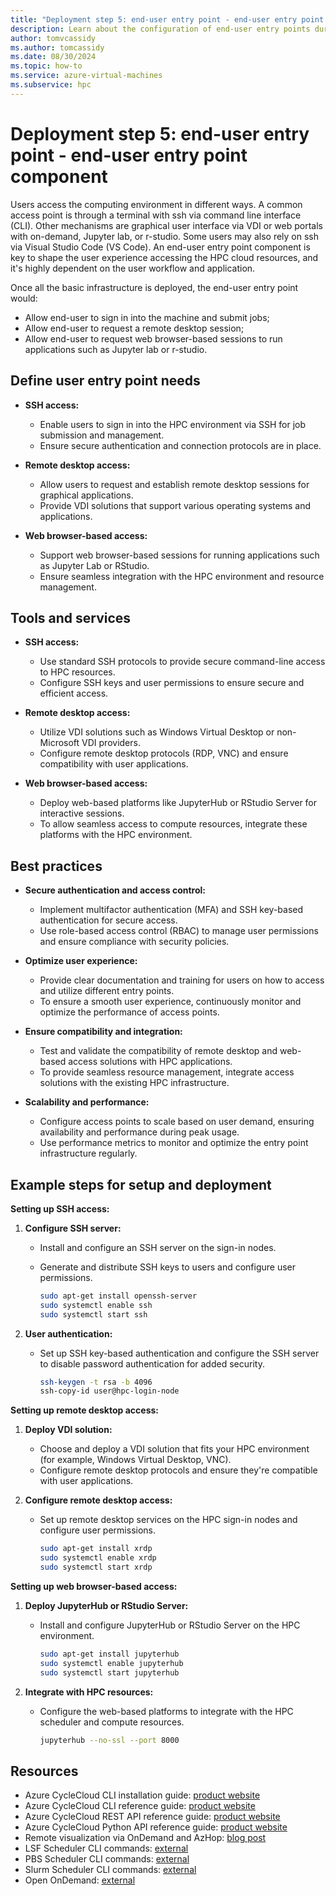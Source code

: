 ```yaml
---
title: "Deployment step 5: end-user entry point - end-user entry point component"
description: Learn about the configuration of end-user entry points during migration deployment step five.
author: tomvcassidy
ms.author: tomcassidy
ms.date: 08/30/2024
ms.topic: how-to
ms.service: azure-virtual-machines
ms.subservice: hpc
---
```


# Deployment step 5: end-user entry point - end-user entry point component

Users access the computing environment in different ways. A common access point is through a terminal with ssh via command line interface (CLI). Other mechanisms are graphical user interface via VDI or web portals with on-demand, Jupyter lab, or r-studio. Some users may also rely on ssh via Visual Studio Code (VS Code). An end-user entry point component is key to shape the user experience accessing the HPC cloud resources, and it's highly dependent on the user workflow and application.

Once all the basic infrastructure is deployed, the end-user entry point would:

- Allow end-user to sign in into the machine and submit jobs;
- Allow end-user to request a remote desktop session;
- Allow end-user to request web browser-based sessions to run applications such
  as Jupyter lab or r-studio.

## Define user entry point needs

* **SSH access:**
  - Enable users to sign in into the HPC environment via SSH for job submission and management.
  - Ensure secure authentication and connection protocols are in place.

* **Remote desktop access:**
  - Allow users to request and establish remote desktop sessions for graphical applications.
  - Provide VDI solutions that support various operating systems and applications.

* **Web browser-based access:**
  - Support web browser-based sessions for running applications such as Jupyter Lab or RStudio.
  - Ensure seamless integration with the HPC environment and resource management.

## Tools and services

* **SSH access:**
  - Use standard SSH protocols to provide secure command-line access to HPC resources.
  - Configure SSH keys and user permissions to ensure secure and efficient access.

* **Remote desktop access:**
  - Utilize VDI solutions such as Windows Virtual Desktop or non-Microsoft VDI providers.
  - Configure remote desktop protocols (RDP, VNC) and ensure compatibility with user applications.

* **Web browser-based access:**
  - Deploy web-based platforms like JupyterHub or RStudio Server for interactive sessions.
  - To allow seamless access to compute resources, integrate these platforms with the HPC environment.

## Best practices

* **Secure authentication and access control:**
  - Implement multifactor authentication (MFA) and SSH key-based authentication for secure access.
  - Use role-based access control (RBAC) to manage user permissions and ensure compliance with security policies.

* **Optimize user experience:**
  - Provide clear documentation and training for users on how to access and utilize different entry points.
  - To ensure a smooth user experience, continuously monitor and optimize the performance of access points.

* **Ensure compatibility and integration:**
  - Test and validate the compatibility of remote desktop and web-based access solutions with HPC applications.
  - To provide seamless resource management, integrate access solutions with the existing HPC infrastructure.

* **Scalability and performance:**
   - Configure access points to scale based on user demand, ensuring availability and performance during peak usage.
   - Use performance metrics to monitor and optimize the entry point infrastructure regularly.

## Example steps for setup and deployment

**Setting up SSH access:**

1. **Configure SSH server:**

   - Install and configure an SSH server on the sign-in nodes.
   - Generate and distribute SSH keys to users and configure user permissions.

      ```bash
      sudo apt-get install openssh-server
      sudo systemctl enable ssh
      sudo systemctl start ssh
      ```

2. **User authentication:**

    - Set up SSH key-based authentication and configure the SSH server to disable password authentication for added security.

      ```bash
      ssh-keygen -t rsa -b 4096
      ssh-copy-id user@hpc-login-node
      ```

**Setting up remote desktop access:**

1. **Deploy VDI solution:**

    - Choose and deploy a VDI solution that fits your HPC environment (for example, Windows Virtual Desktop, VNC).
    - Configure remote desktop protocols and ensure they're compatible with user applications.
2. **Configure remote desktop access:**

    - Set up remote desktop services on the HPC sign-in nodes and configure user permissions.

      ```bash
      sudo apt-get install xrdp
      sudo systemctl enable xrdp
      sudo systemctl start xrdp
      ```

**Setting up web browser-based access:**

1. **Deploy JupyterHub or RStudio Server:**

    - Install and configure JupyterHub or RStudio Server on the HPC environment.

      ```bash
      sudo apt-get install jupyterhub
      sudo systemctl enable jupyterhub
      sudo systemctl start jupyterhub
      ````

2. **Integrate with HPC resources:**

    - Configure the web-based platforms to integrate with the HPC scheduler and compute resources.

      ```bash
      jupyterhub --no-ssl --port 8000
      ```

## Resources

- Azure CycleCloud CLI installation guide: [product website](/azure/cyclecloud/how-to/install-cyclecloud-cli?view=cyclecloud-8&preserve-view=true)
- Azure CycleCloud CLI reference guide: [product website](/azure/cyclecloud/cli?view=cyclecloud-8&preserve-view=true)
- Azure CycleCloud REST API reference guide: [product website](/azure/cyclecloud/api?view=cyclecloud-8&preserve-view=true)
- Azure CycleCloud Python API reference guide: [product website](/azure/cyclecloud/python-api?view=cyclecloud-8&preserve-view=true)
- Remote visualization via OnDemand and AzHop: [blog post](https://techcommunity.microsoft.com/t5/azure-high-performance-computing/azure-hpc-ondemand-platform-cloud-hpc-made-easy/ba-p/2537338)
- LSF Scheduler CLI commands: [external](https://www.ibm.com/docs/en/spectrum-lsf/10.1.0?topic=reference-command)
- PBS Scheduler CLI commands: [external](https://2021.help.altair.com/2021.1.2/PBS%20Professional/PBSUserGuide2021.1.2.pdf)
- Slurm Scheduler CLI commands: [external](https://slurm.schedmd.com/pdfs/summary.pdf)
- Open OnDemand: [external](https://openondemand.org/)
